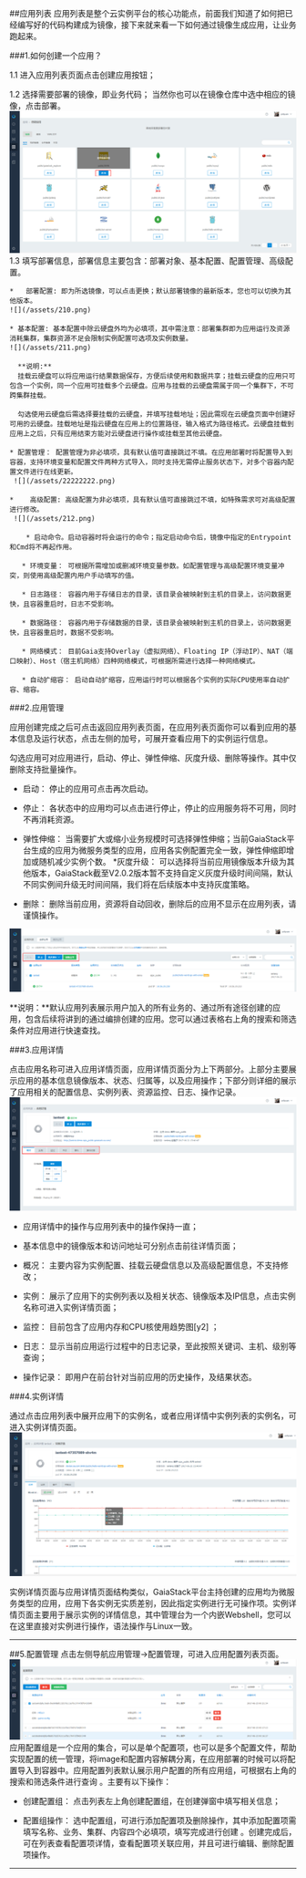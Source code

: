 ##应用列表
应用列表是整个云实例平台的核心功能点，前面我们知道了如何把已经编写好的代码构建成为镜像，接下来就来看一下如何通过镜像生成应用，让业务跑起来。

###1.如何创建一个应用？

1.1 进入应用列表页面点击创建应用按钮；

1.2 选择需要部署的镜像，即业务代码；
当然你也可以在镜像仓库中选中相应的镜像，点击部署。
![](/assets/209.png)
1.3 填写部署信息，部署信息主要包含：部署对象、基本配置、配置管理、高级配置。

    *   部署配置: 即为所选镜像，可以点击更换；默认部署镜像的最新版本，您也可以切换为其他版本。
    ![](/assets/210.png)
    
    * 基本配置: 基本配置中除云硬盘外均为必填项，其中需注意：部署集群即为应用运行及资源消耗集群，集群资源不足会限制实例配置可选项及实例数量。
    ![](/assets/211.png)

      **说明:** 
      挂载云硬盘可以将应用运行结果数据保存，方便后续使用和数据共享；挂载云硬盘的应用只可包含一个实例，同一个应用可挂载多个云硬盘。应用与挂载的云硬盘需属于同一个集群下，不可跨集群挂载。
      
      勾选使用云硬盘后需选择要挂载的云硬盘，并填写挂载地址；因此需现在云硬盘页面中创建好可用的云硬盘。挂载地址是指云硬盘在应用上的位置路径，输入格式为路径格式。云硬盘挂载到应用上之后，只有应用结束方能对云硬盘进行操作或挂载至其他云硬盘。

    * 配置管理： 配置管理为非必填项，具有默认值可直接跳过不填。在应用部署时将配置导入到容器，支持环境变量和配置文件两种方式导入，同时支持无需停止服务状态下，对多个容器内配置文件进行在线更新。
     ![](/assets/22222222.png)
     
    *    高级配置: 高级配置为非必填项，具有默认值可直接跳过不填，如特殊需求可对高级配置进行修改。
     ![](/assets/212.png)
   
        * 启动命令。启动容器时将会运行的命令；指定启动命令后，镜像中指定的Entrypoint和Cmd将不再起作用。

       * 环境变量： 可根据所需增加或删减环境变量参数。如配置管理与高级配置环境变量冲突，则使用高级配置内用户手动填写的值。

       * 日志路径： 容器内用于存储日志的目录，该目录会被映射到主机的目录上，访问数据更快，且容器重启时，日志不受影响。

       * 数据路径： 容器内用于存储数据的目录，该目录会被映射到主机的目录上，访问数据更快，且容器重启时，数据不受影响。

       * 网络模式： 目前Gaia支持Overlay（虚拟网络）、Floating IP（浮动IP）、NAT（端口映射）、Host（宿主机网络）四种网络模式，可根据所需进行选择一种网络模式。

       * 自动扩缩容： 启动自动扩缩容，应用运行时可以根据各个实例的实际CPU使用率自动扩容、缩容。
    

 

###2.应用管理

应用创建完成之后可点击返回应用列表页面，在应用列表页面你可以看到应用的基本信息及运行状态，点击左侧的加号，可展开查看应用下的实例运行信息。

勾选应用可对应用进行，启动、停止、弹性伸缩、灰度升级、删除等操作。其中仅删除支持批量操作。

* 启动： 停止的应用可点击再次启动。

* 停止： 各状态中的应用均可以点击进行停止，停止的应用服务将不可用，同时不再消耗资源。

* 弹性伸缩： 当需要扩大或缩小业务规模时可选择弹性伸缩；当前GaiaStack平台生成的应用为微服务类型的应用，应用各实例配置完全一致，弹性伸缩即增加或随机减少实例个数。
*灰度升级： 可以选择将当前应用镜像版本升级为其他版本，GaiaStack截至V2.0.2版本暂不支持自定义灰度升级时间间隔，默认不同实例间升级无时间间隔，我们将在后续版本中支持灰度策略。

*  删除： 删除当前应用，资源将自动回收，删除后的应用不显示在应用列表，请谨慎操作。

![](/assets/208.png)

 

**说明：**默认应用列表展示用户加入的所有业务的、通过所有途径创建的应用，包含后续将讲到的通过编排创建的应用。您可以通过表格右上角的搜索和筛选条件对应用进行快速查找。

###3.应用详情

点击应用名称可进入应用详情页面，应用详情页面分为上下两部分。上部分主要展示应用的基本信息镜像版本、状态、归属等，以及应用操作；下部分则详细的展示了应用相关的配置信息、实例列表、资源监控、日志、操作记录。
![](/assets/21222.png)



* 应用详情中的操作与应用列表中的操作保持一直；

* 基本信息中的镜像版本和访问地址可分别点击前往详情页面；

* 概况： 主要内容为实例配置、挂载云硬盘信息以及高级配置信息，不支持修改；

* 实例： 展示了应用下的实例列表以及相关状态、镜像版本及IP信息，点击实例名称可进入实例详情页面；

* 监控： 目前包含了应用内存和CPU核使用趋势图[y2] ；

* 日志： 显示当前应用运行过程中的日志记录，至此按照关键词、主机、级别等查询；

* 操作记录： 即用户在前台针对当前应用的历史操作，及结果状态。

###4.实例详情

通过点击应用列表中展开应用下的实例名，或者应用详情中实例列表的实例名，可进入实例详情页面。
![](/assets/2122222.png)


实例详情页面与应用详情页面结构类似，GaiaStack平台主持创建的应用均为微服务类型的应用，应用下各实例无实质差别，因此指定实例进行无可操作项。实例详情页面主要用于展示实例的详情信息，其中管理台为一个内嵌Webshell，您可以在这里直接对实例进行操作，语法操作与Linux一致。


***
##5.配置管理
点击左侧导航应用管理->配置管理，可进入应用配置列表页面。
![](/assets/21222222.png)
应用配置组是一个应用的集合，可以是单个配置项，也可以是多个配置文件，帮助实现配置的统一管理，将image和配置内容解耦分离，在应用部署的时候可以将配置导入到容器中。应用配置列表默认展示用户配置的所有应用组，可根据右上角的搜索和筛选条件进行查询 。主要有以下操作：

 
*  创建配置组： 点击列表左上角创建配置组，在创建弹窗中填写相关信息；

* 配置组操作： 选中配置组，可进行添加配置项及删除操作，其中添加配置项需填写名称、业务、集群、内容四个必填项，填写完成进行创建 。创建完成后，可在列表查看配置项详情，查看配置项关联应用，并且可进行编辑、删除配置项操作。

 

 ***

